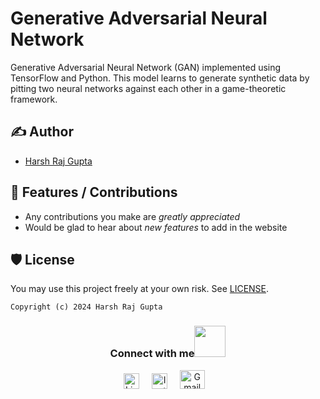 # Generative Adversarial Neural Network
Generative Adversarial Neural Network (GAN) implemented using TensorFlow and Python. This model learns to generate synthetic data by pitting two neural networks against each other in a game-theoretic framework.

## ✍ Author

- [Harsh Raj Gupta](https://github.com/Harsh1629)
  
## 📌 Features / Contributions
 - Any contributions you make are *greatly appreciated*
 - Would be glad to hear about *new features* to add in the website

## 🛡 License

You may use this project freely at your own risk. See [LICENSE](https://choosealicense.com/licenses/mit/).

    Copyright (c) 2024 Harsh Raj Gupta



<div align="center">
<h3> Connect with me<a href="https://gifyu.com/image/Zy2f"><img src="https://github.com/milaan9/milaan9/blob/main/Handshake.gif" width="50px"></a>
</h3> 
<p align="center">
    <a href="https://www.linkedin.com/in/harsh-raj-gupta-388234250/" target="_blank"><img alt="LinkedIn" width="25px" src="https://cdn-icons-png.flaticon.com/512/3536/3536505.png"></a> &nbsp&nbsp&nbsp
    <a href="https://www.instagram.com/raj_harsh_1609/" target="_blank"><img alt="Instagram" width="25px" src="https://cdn-icons-png.flaticon.com/512/1384/1384063.png"></a> &nbsp&nbsp&nbsp
     <a href="mailto:harshgupta1629@gmail.com" target="_blank"><img alt="Gmail" width="40px" height="30px" src="https://github.com/TheDudeThatCode/TheDudeThatCode/blob/master/Assets/Gmail.svg"></a>&nbsp&nbsp&nbsp
   </p>
